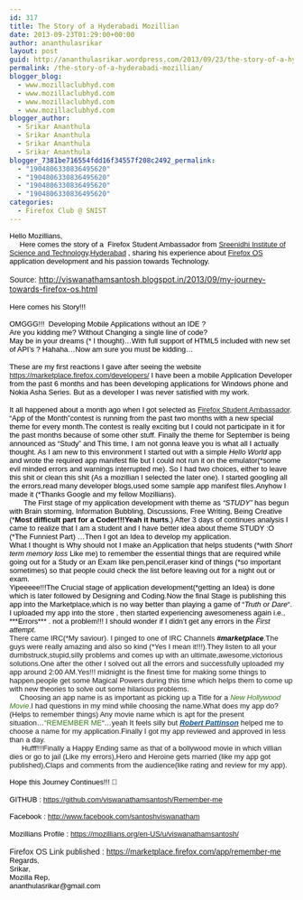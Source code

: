 ```yaml
---
id: 317
title: The Story of a Hyderabadi Mozillian
date: 2013-09-23T01:29:00+00:00
author: ananthulasrikar
layout: post
guid: http://ananthulasrikar.wordpress.com/2013/09/23/the-story-of-a-hyderabadi-mozillian/
permalink: /the-story-of-a-hyderabadi-mozillian/
blogger_blog:
  - www.mozillaclubhyd.com
  - www.mozillaclubhyd.com
  - www.mozillaclubhyd.com
  - www.mozillaclubhyd.com
blogger_author:
  - Srikar Ananthula
  - Srikar Ananthula
  - Srikar Ananthula
  - Srikar Ananthula
blogger_7381be716554fdd16f34557f208c2492_permalink:
  - "1904806330836495620"
  - "1904806330836495620"
  - "1904806330836495620"
  - "1904806330836495620"
categories:
  - Firefox Club @ SNIST
---
```

<div dir="ltr" style="text-align:left;">
  <span style="color:black;font-family:Arial, Helvetica, sans-serif;"><span style="font-size:small;">Hello Mozillians,<br />     Here comes the story of a  Firefox Student Ambassador from </span><a href="http://www.snist.com/" target="_blank"><span style="font-size:small;">Sreenidhi Institute of Science and Technology</span></a><span style="font-size:small;">,</span><a href="http://en.wikipedia.org/wiki/Hyderabad" target="_blank"><span style="font-size:small;">Hyderabad</span></a><span style="font-size:small;"> , sharing his experience about </span><a href="http://en.wikipedia.org/wiki/Firefox_OS" target="_blank"><span style="font-size:small;">Firefox OS</span></a><span style="font-size:small;"> application development and his passion towards Technology.</span></span><br /><span style="font-family:Arial, Helvetica, sans-serif;"><br /></span><span style="font-family:Arial, Helvetica, sans-serif;">Source: </span><a href="http://viswanathamsantosh.blogspot.in/2013/09/my-journey-towards-firefox-os.html">http://viswanathamsantosh.blogspot.in/2013/09/my-journey-towards-firefox-os.html</a><br /><span style="font-family:Arial, Helvetica, sans-serif;"><br /></span><span style="font-family:Arial, Helvetica, sans-serif;"><span style="font-size:small;"><span style="color:black;">Here comes his Story!!!</span></span><span style="color:black;font-size:small;">     </span></span><br /><span style="font-family:Arial, Helvetica, sans-serif;"><span style="color:black;font-size:small;"><br /></span><span style="color:black;font-size:small;">OMGGG!!!  Developing Mobile Applications without an IDE ?</span></span><br /><span style="font-family:Arial, Helvetica, sans-serif;font-size:small;"><span style="color:black;">Are you kidding me? </span><span style="color:black;">Without Changing a single line of code?  </span></span><br /><span style="font-size:small;"><span style="color:black;font-family:Arial, Helvetica, sans-serif;">May be in your dreams (* I thought)&#8230;With full support of HTML5 included with new set of API&#8217;s ? Hahaha&#8230;Now am sure you must be kidding&#8230;</span></span><br /><span style="font-family:Arial, Helvetica, sans-serif;"><br /></span><span style="font-family:Arial, Helvetica, sans-serif;"><span style="color:black;font-size:small;">These are my first reactions I gave after seeing the website </span><a href="https://marketplace.firefox.com/developers/" target="_blank"><span style="font-size:small;">https://marketplace.firefox.com/developers/</span></a><span style="color:black;font-size:small;"> I have been a mobile Application Developer from the past 6 months and has been developing applications for Windows phone and Nokia Asha Series. But as a developer I was never satisfied with my work. </span></span><br /><span style="font-family:Arial, Helvetica, sans-serif;"><br /></span><span style="color:black;font-family:Arial, Helvetica, sans-serif;"><span style="font-size:small;">It all happened about a month ago when I got selected as </span><a href="https://wiki.mozilla.org/StudentAmbassadors" target="_blank"><span style="font-size:small;">Firefox Student Ambassador</span></a><span style="font-size:small;">. &#8220;App of the Month&#8221;contest is running from the past two months with a new special theme for every month.The contest is really exciting but I could not participate in it for the past months because of some other stuff. Finally the theme for September is being announced as &#8220;Study&#8221; and This time, I am not gonna leave you is what all I actually thought. As I am new to this environment I started out with a simple <i>Hello World</i> app and wrote the required app manifest file but I could not run it on the emulator(*some evil minded errors and warnings interrupted me). So I had two choices, either to leave this shit or clean this shit (As a mozillian I selected the later one). I started googling all the errors,read many developer blogs,used some sample app manifest files.Anyhow I made it (*Thanks Google and my fellow Mozillians).</span></span><br /><span style="color:black;"><span style="font-family:Arial, Helvetica, sans-serif;font-size:small;">       The First stage of my application development with theme as <i>&#8220;STUDY&#8221; </i>has begun with Brain storming, Information Bubbling, Discussions, Free Writing, Being Creative (*<b>Most difficult part for a Coder!!!Yeah it hurts</b>.) After 3 days of continues analysis I came to realize that I am a student and I have better idea about theme STUDY :O (*The Funniest Part) &#8230;Then I got an Idea to develop my application.</span></span><br /><span style="color:black;"><span style="font-family:Arial, Helvetica, sans-serif;font-size:small;">What I thought is Why should not I make an Application that helps students (*with <i>Short term memory loss</i> Like me) to remember the essential things that are required while going out for a Study or an Exam like pen,pencil,eraser kind of things (*so important sometimes) so that people could check the list before leaving out for a night out or exam.</span></span><br /><span style="color:black;"><span style="font-family:Arial, Helvetica, sans-serif;font-size:small;">Yipeeeee!!!The Crucial stage of application development(*getting an Idea) is done which is later followed by Designing and Coding.Now the final Stage is publishing this app into the Marketplace,which is no way better than playing a game of &#8220;<i>Truth or Dare</i>&#8220;. I uploaded my app into the store , then started experiencing awesomeness again i.e.,  ***Errors*** . not a problem!!! I should wonder if I didn&#8217;t get any errors in the <i>First attempt</i>. </span></span><br /><span style="font-family:Arial, Helvetica, sans-serif;font-size:small;">There came IRC(*My saviour). I pinged to one of IRC Channels<i style="color:black;"> <b>#marketplace</b></i>.The guys were really amazing and also so kind (*Yes I mean it!!!).They listen to all your dumbstruck,stupid,silly problems and comes up with an ultimate,awesome,victorious solutions.One after the other I solved out all the errors and successfully uploaded my app around 2:00 AM.Yes!!! midnight is the finest time for making some things to happen.people get some Magical Powers during this time which helps them to come up with new theories to solve out some hilarious problems.<br />     Choosing an app name is as important as picking up a Title for a <i><span style="color:#38761d;">New Hollywood Movie</span></i>.I had questions in my mind while choosing the name.What does my app do?(Helps to remember things) Any movie name which is apt for the present situation&#8230;<span style="color:#38761d;">&#8220;REMEMBER ME</span>&#8220;&#8230;yeah It feels silly but <i><b><u><span style="color:#0b5394;">Robert Pattinson</span></u></b></i> helped me to choose a name for my application.Finally I got my app reviewed and approved in less than a day.<br />      Hufff!!!Finally a Happy Ending same as that of a bollywood movie in which villian dies or go to jail (Like my errors),Hero and Heroine gets married (like my app got published),Claps and comments from the audience(like rating and review for my app).</span><br /><span style="font-family:Arial, Helvetica, sans-serif;"><span style="color:black;"><span style="font-size:small;"><br /></span></span><span style="color:black;"><span style="font-size:small;">Hope this Journey Continues!!! 🙂 </span></span></span><br /><span style="font-family:Arial, Helvetica, sans-serif;"><br /></span><span style="font-family:Arial, Helvetica, sans-serif;"><span style="color:black;font-size:small;">GITHUB : <a href="https://github.com/viswanathamsantosh/Remember-me" title="https://github.com/viswanathamsantosh/Remember-me">https://github.com/viswanathamsantosh/Remember-me</a></span></span><br /><span style="font-family:Arial, Helvetica, sans-serif;"><span style="color:black;font-size:small;"><br /></span></span><span style="font-family:Arial, Helvetica, sans-serif;"><span style="color:black;font-size:small;">Facebook : <a href="http://www.facebook.com/santoshviswanatham" title="http://www.facebook.com/santoshviswanatham">http://www.facebook.com/santoshviswanatham</a></span></span><br /><span style="font-family:Arial, Helvetica, sans-serif;"><br /></span><span style="color:black;font-family:Arial, Helvetica, sans-serif;font-size:small;">Mozillians Profile : <a href="https://mozillians.org/en-US/u/viswanathamsantosh/" title="https://mozillians.org/en-US/u/viswanathamsantosh/">https://mozillians.org/en-US/u/viswanathamsantosh/</a></span><br /><span style="font-family:Arial, Helvetica, sans-serif;"><br /></span><span style="font-family:Arial, Helvetica, sans-serif;">Firefox OS Link published : <a href="https://marketplace.firefox.com/app/remember-me" target="_blank">https://marketplace.firefox.com/app/remember-me</a></span><span style="font-family:Arial, Helvetica, sans-serif;"><br /></span><span style="color:black;font-family:Arial, Helvetica, sans-serif;font-size:small;">Regards,</span><br /><span style="color:black;font-family:Arial, Helvetica, sans-serif;font-size:small;">Srikar,</span><br /><span style="color:black;font-family:Arial, Helvetica, sans-serif;font-size:small;">Mozilla Rep,</span><br /><span style="color:black;font-family:Arial, Helvetica, sans-serif;font-size:small;">ananthulasrikar@gmail.com </span>
</div>